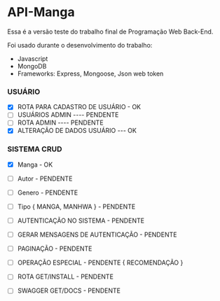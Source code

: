 # API-Manga

Essa é a versão teste do trabalho final de Programação Web Back-End.

Foi usado durante o desenvolvimento do trabalho:

- Javascript
- MongoDB
- Frameworks: Express, Mongoose, Json web token

### USUÁRIO
- [x] ROTA PARA CADASTRO DE USUÁRIO - OK
- [ ] USUÁRIOS ADMIN ---- PENDENTE
- [ ] ROTA ADMIN ---- PENDENTE
- [x] ALTERAÇÃO DE DADOS USUÁRIO --- OK

### SISTEMA CRUD 
- [x] Manga - OK
- [ ] Autor - PENDENTE
- [ ] Genero - PENDENTE
- [ ] Tipo { MANGA, MANHWA } - PENDENTE
- [ ] AUTENTICAÇÃO NO SISTEMA - PENDENTE
- [ ] GERAR MENSAGENS DE AUTENTICAÇÃO - PENDENTE 
- [ ] PAGINAÇÃO - PENDENTE 
- [ ] OPERAÇÃO ESPECIAL - PENDENTE { RECOMENDAÇÃO }
- [ ] ROTA GET/INSTALL - PENDENTE
- [ ] SWAGGER GET/DOCS - PENDENTE

